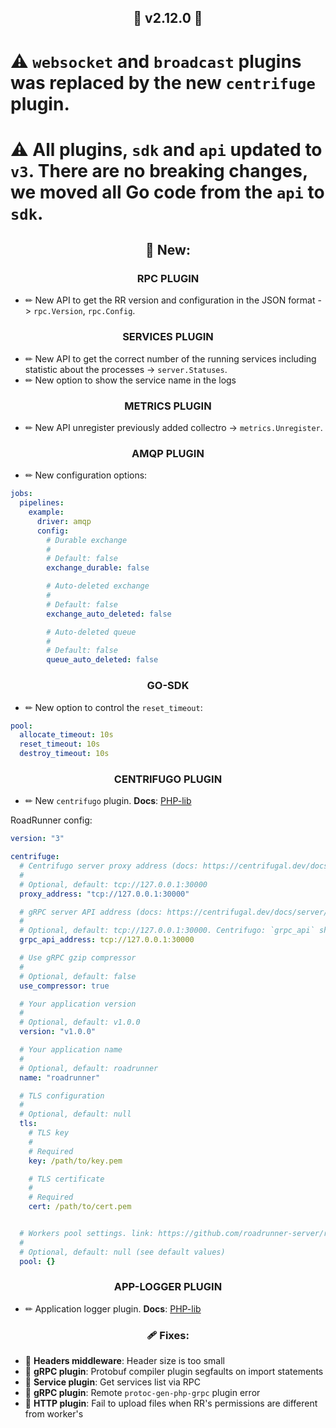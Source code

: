 ## <center>🚀 v2.12.0 🚀</center>

# ⚠️ `websocket` and `broadcast` plugins was replaced by the new `centrifuge` plugin.

# ⚠️ All plugins, `sdk` and `api` updated to `v3`. There are no breaking changes, we moved all Go code from the `api` to `sdk`.

## <center>👀 New: </center>

### <center>RPC PLUGIN</center>

- ✏ New API to get the RR version and configuration in the JSON format -> `rpc.Version`, `rpc.Config`.

### <center>SERVICES PLUGIN</center>

- ✏ New API to get the correct number of the running services including statistic about the processes -> `server.Statuses`.
- ✏ New option to show the service name in the logs

### <center>METRICS PLUGIN</center>

- ✏ New API unregister previously added collectro -> `metrics.Unregister`.

### <center>AMQP PLUGIN</center>

- ✏ New configuration options:
```yaml
jobs:
  pipelines:
    example:
      driver: amqp
      config:
        # Durable exchange
        #
        # Default: false
        exchange_durable: false

        # Auto-deleted exchange
        #
        # Default: false
        exchange_auto_deleted: false

        # Auto-deleted queue
        #
        # Default: false
        queue_auto_deleted: false
```

### <center>GO-SDK</center>

- ✏ New option to control the `reset_timeout`:

```yaml
pool:
  allocate_timeout: 10s
  reset_timeout: 10s
  destroy_timeout: 10s
```

### <center>CENTRIFUGO PLUGIN</center>

- ✏ New `centrifugo` plugin.
  **Docs**: [PHP-lib](https://github.com/roadrunner-php/centrifugo)

RoadRunner config:

```yaml
version: "3"

centrifuge:
  # Centrifugo server proxy address (docs: https://centrifugal.dev/docs/server/proxy#grpc-proxy)
  #
  # Optional, default: tcp://127.0.0.1:30000
  proxy_address: "tcp://127.0.0.1:30000"

  # gRPC server API address (docs: https://centrifugal.dev/docs/server/server_api#grpc-api)
  #
  # Optional, default: tcp://127.0.0.1:30000. Centrifugo: `grpc_api` should be set to true and `grpc_port` should be the same as in the RR's config.
  grpc_api_address: tcp://127.0.0.1:30000

  # Use gRPC gzip compressor
  #
  # Optional, default: false
  use_compressor: true

  # Your application version
  #
  # Optional, default: v1.0.0
  version: "v1.0.0"

  # Your application name
  #
  # Optional, default: roadrunner
  name: "roadrunner"

  # TLS configuration
  #
  # Optional, default: null
  tls:
    # TLS key
    #
    # Required
    key: /path/to/key.pem

    # TLS certificate
    #
    # Required
    cert: /path/to/cert.pem


  # Workers pool settings. link: https://github.com/roadrunner-server/roadrunner/blob/master/.rr.yaml#L812
  #
  # Optional, default: null (see default values)
  pool: {}
```

### <center>APP-LOGGER PLUGIN</center>

- ✏ Application logger plugin.
  **Docs**: [PHP-lib](https://github.com/roadrunner-php/app-logger)


### <center>🩹 Fixes:</center>

- 🐛 **Headers middleware**: Header size is too small
- 🐛 **gRPC plugin**: Protobuf compiler plugin segfaults on import statements
- 🐛 **Service plugin**: Get services list via RPC
- 🐛 **gRPC plugin**: Remote `protoc-gen-php-grpc` plugin error
- 🐛 **HTTP plugin**: Fail to upload files when RR's permissions are different from worker's

